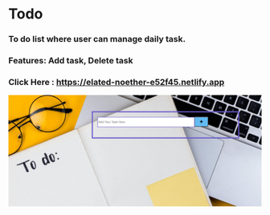 # Todo
### To do list where user can manage daily task.
### Features: Add task, Delete task
### Click Here : https://elated-noether-e52f45.netlify.app
![image](Snap.PNG)
